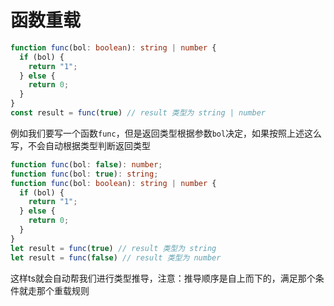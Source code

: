 # 函数重载

```ts
function func(bol: boolean): string | number {
  if (bol) {
    return "1";
  } else {
    return 0;
  }
}
const result = func(true) // result 类型为 string | number
```

例如我们要写一个函数<code>func</code>，但是返回类型根据参数<code>bol</code>决定，如果按照上述这么写，不会自动根据类型判断返回类型

```ts
function func(bol: false): number;
function func(bol: true): string;
function func(bol: boolean): string | number {
  if (bol) {
    return "1";
  } else {
    return 0;
  }
}
let result = func(true) // result 类型为 string
let result = func(false) // result 类型为 number
```

这样ts就会自动帮我们进行类型推导，注意：推导顺序是自上而下的，满足那个条件就走那个重载规则
